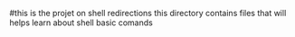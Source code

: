#this is the projet on shell redirections 
this directory contains files that will helps learn about shell basic comands
